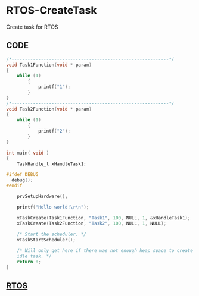 <!--
 * @Date: 2024-09-10
 * @LastEditors: GoKo-Son626
 * @LastEditTime: 2024-09-10
 * @FilePath: \freeRTOS\3.RTOS-CreateTask.md
 * @Description: 
-->
# RTOS-CreateTask

Create task for RTOS

## CODE

```c
/*-----------------------------------------------------------*/
void Task1Function(void * param)
{
	while (1)
		{
			printf("1");
		}
}
/*-----------------------------------------------------------*/
void Task2Function(void * param)
{
	while (1)
		{
			printf("2");
		}
}

int main( void )
{
	TaskHandle_t xHandleTask1;

#ifdef DEBUG
  debug();
#endif

	prvSetupHardware();

	printf("Hello world!\r\n");

	xTaskCreate(Task1Function, "Task1", 100, NULL, 1, &xHandleTask1);
	xTaskCreate(Task2Function, "Task2", 100, NULL, 1, NULL);
	
	/* Start the scheduler. */
	vTaskStartScheduler();

	/* Will only get here if there was not enough heap space to create the
	idle task. */
	return 0;
}
```

## [RTOS](/Files/FreeRTOS/)
